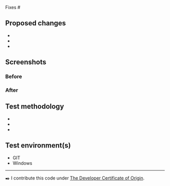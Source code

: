 <!-- Please read CONTRIBUTING.md before submitting a pull request -->

Fixes #


## Proposed changes

- 
- 
- 


## Screenshots <!-- Remove this section if PR does not change UI -->

### Before

<!-- TODO -->

### After

<!-- TODO -->


## Test methodology <!-- How did you ensure quality? -->

- 
- 
- 


## Test environment(s) <!-- Remove any that don't apply -->

- GIT <!-- Add version 2.11 or above -->
- Windows <!-- Add version 7 SP1 or above -->

<!-- Mention language, UI scaling, or anything else that might be relevant -->


----

:black_nib: I contribute this code under [The Developer Certificate of Origin](../blob/master/contributors.txt).
